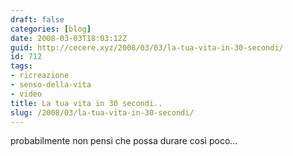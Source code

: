 ```yaml
---
draft: false
categories: [blog]
date: 2008-03-03T18:03:12Z
guid: http://cecere.xyz/2008/03/03/la-tua-vita-in-30-secondi/
id: 712
tags:
- ricreazione
- senso-della-vita
- video
title: La tua vita in 30 secondi..
slug: /2008/03/la-tua-vita-in-30-secondi/
---
```


probabilmente non pensi che possa durare così poco…